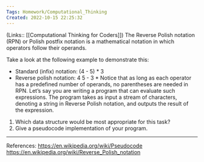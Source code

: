 ```yaml
---
Tags: Homework/Computational_Thinking
Created: 2022-10-15 22:25:32
---
```

(Links:: [[Computational Thinking for Coders]])
The Reverse Polish notation (RPN) or Polish postfix notation is a mathematical notation in which operators follow their operands.

Take a look at the following example to demonstrate this:
- Standard (infix) notation: (4 - 5) * 3
- Reverse polish notation: 4 5 - 3 *
Notice that as long as each operator has a predefined number of operands, no parentheses are needed in RPN. Let’s say you are writing a program that can evaluate such expressions. The program takes as input a stream of characters, denoting a string in Reverse Polish notation, and outputs the result of the expression.

1. Which data structure would be most appropriate for this task?
2. Give a pseudocode implementation of your program.

___
References:
https://en.wikipedia.org/wiki/Pseudocode
https://en.wikipedia.org/wiki/Reverse_Polish_notation
